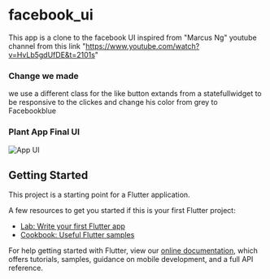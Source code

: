 # facebook_ui

This app is a clone to the facebook UI inspired from "Marcus Ng" youtube channel from this link "https://www.youtube.com/watch?v=HvLb5gdUfDE&t=2101s" 


### Change we made
we use a different class for the like button extands from a statefullwidget to be responsive to the clickes and change his color from grey to Facebookblue


### Plant App Final UI

![App UI](screens.png)



## Getting Started

This project is a starting point for a Flutter application.

A few resources to get you started if this is your first Flutter project:

- [Lab: Write your first Flutter app](https://flutter.dev/docs/get-started/codelab)
- [Cookbook: Useful Flutter samples](https://flutter.dev/docs/cookbook)

For help getting started with Flutter, view our
[online documentation](https://flutter.dev/docs), which offers tutorials,
samples, guidance on mobile development, and a full API reference.

